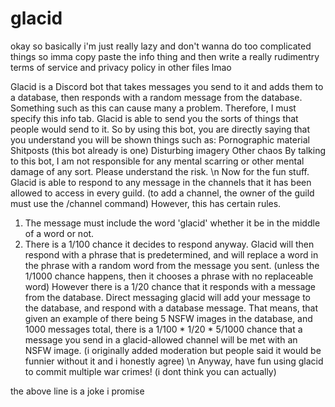 # glacid

okay so basically i'm just really lazy and don't wanna do too complicated things so imma copy paste the info thing and then write a really rudimentry terms of service and privacy policy in other files lmao

Glacid is a Discord bot that takes messages you send to it and adds them to a database, then responds with a random message from the database. Something such as this can cause many a problem. Therefore, I must specify this info tab.
Glacid is able to send you the sorts of things that people would send to it. So by using this bot, you are directly saying that you understand you will be shown things such as:
Pornographic material
Shitposts (this bot already is one)
Disturbing imagery
Other chaos
By talking to this bot, I am not responsible for any mental scarring or other mental damage of any sort. Please understand the risk.
\n
Now for the fun stuff.
Glacid is able to respond to any message in the channels that it has been allowed to access in every guild. (to add a channel, the owner of the guild must use the /channel command)
However, this has certain rules.
1. The message must include the word 'glacid' whether it be in the middle of a word or not.
2. There is a 1/100 chance it decides to respond anyway.
Glacid will then respond with a phrase that is predetermined, and will replace a word in the phrase with a random word from the message you sent. (unless the 1/1000 chance happens, then it chooses a phrase with no replaceable word)
However there is a 1/20 chance that it responds with a message from the database.
Direct messaging glacid will add your message to the database, and respond with a database message.
That means, that given an example of there being 5 NSFW images in the database, and 1000 messages total, there is a 1/100 * 1/20 * 5/1000 chance that a message you send in a glacid-allowed channel will be met with an NSFW image.
(i originally added moderation but people said it would be funnier without it and i honestly agree)
\n
Anyway, have fun using glacid to commit multiple war crimes! (i dont think you can actually)

the above line is a joke i promise
